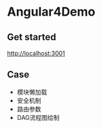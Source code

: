 # Angular4Demo

## Get started

[http://localhost:3001](http://localhost:3001)


## Case
+ 模块懒加载
+ 安全机制
+ 路由参数
+ DAG流程图绘制